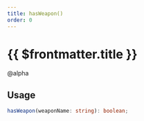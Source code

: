 ```yaml
---
title: hasWeapon()
order: 0
---
```


# {{ $frontmatter.title }}

@alpha 

## Usage

```ts
hasWeapon(weaponName: string): boolean;
```
